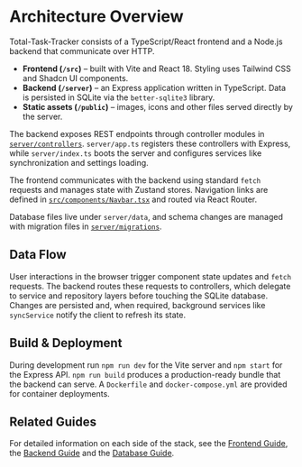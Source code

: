 # Architecture Overview

Total-Task-Tracker consists of a TypeScript/React frontend and a Node.js backend that communicate over HTTP.

- **Frontend (`/src`)** – built with Vite and React 18. Styling uses Tailwind CSS and Shadcn UI components.
- **Backend (`/server`)** – an Express application written in TypeScript. Data is persisted in SQLite via the `better-sqlite3` library.
- **Static assets (`/public`)** – images, icons and other files served directly by the server.

The backend exposes REST endpoints through controller modules in [`server/controllers`](../server/controllers). `server/app.ts` registers these controllers with Express, while `server/index.ts` boots the server and configures services like synchronization and settings loading.

The frontend communicates with the backend using standard `fetch` requests and manages state with Zustand stores. Navigation links are defined in [`src/components/Navbar.tsx`](../src/components/Navbar.tsx) and routed via React Router.

Database files live under `server/data`, and schema changes are managed with migration files in [`server/migrations`](../server/migrations).

## Data Flow

User interactions in the browser trigger component state updates and `fetch` requests.
The backend routes these requests to controllers, which delegate to service and repository layers before touching the SQLite database.
Changes are persisted and, when required, background services like `syncService` notify the client to refresh its state.

## Build & Deployment

During development run `npm run dev` for the Vite server and `npm start` for the Express API.
`npm run build` produces a production-ready bundle that the backend can serve.
A `Dockerfile` and `docker-compose.yml` are provided for container deployments.

## Related Guides

For detailed information on each side of the stack, see the [Frontend Guide](frontend.md), the [Backend Guide](backend.md) and the [Database Guide](database.md).
